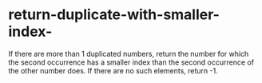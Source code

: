# return-duplicate-with-smaller-index-
If there are more than 1 duplicated numbers, return the number for which the second occurrence has a smaller index than the second occurrence of the other number does. If there are no such elements, return -1.
